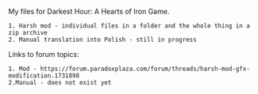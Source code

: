 My files for Darkest Hour: A Hearts of Iron Game.

    1. Harsh mod - individual files in a folder and the whole thing in a zip archive
    2. Manual translation into Polish - still in progress

Links to forum topics:

    1. Mod - https://forum.paradoxplaza.com/forum/threads/harsh-mod-gfx-modification.1731898
    2.Manual - does not exist yet
